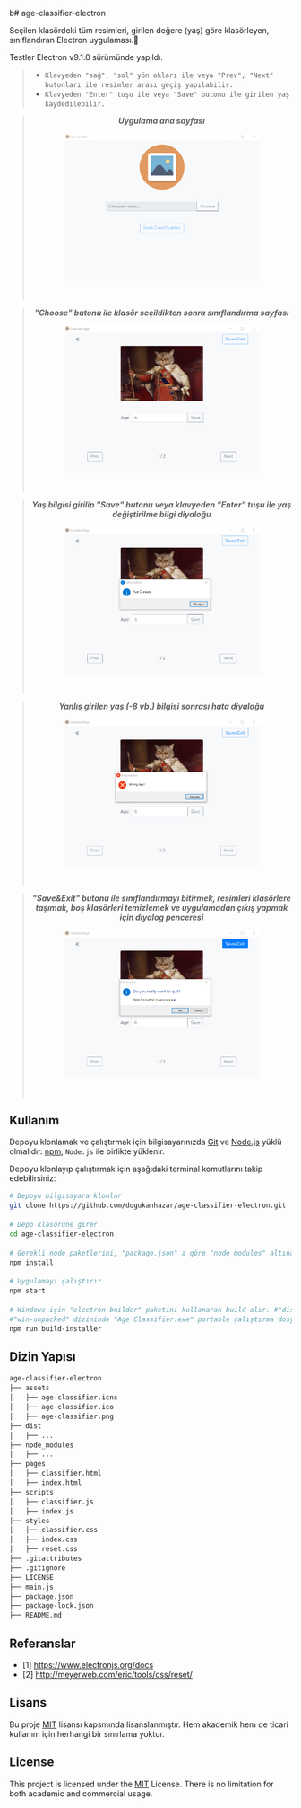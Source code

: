 b# age-classifier-electron

Seçilen klasördeki tüm resimleri, girilen değere (yaş) göre klasörleyen, sınıflandıran Electron uygulaması.:open_file_folder:

Testler Electron v9.1.0 sürümünde yapıldı.

> - `Klavyeden "sağ", "sol" yön okları ile veya "Prev", "Next" butonları ile resimler arası geçiş yapılabilir.`
> - `Klavyeden "Enter" tuşu ile veya "Save" butonu ile girilen yaş kaydedilebilir.`

> <p align="center"><b><em>Uygulama ana sayfası</em></b></p>
> <p align="center"><img src="assets/images/index-html.png" width="350" alt="index.html"/></p></br>

> <p align="center"><b><em>"Choose" butonu ile klasör seçildikten sonra sınıflandırma sayfası</em></b></p>
> <p align="center"><img src="assets/images/classifier-html.png" width="350" alt="classifier.html"/></p></br>

> <p align="center"><b><em>Yaş bilgisi girilip "Save" butonu veya klavyeden "Enter" tuşu ile yaş değiştirilme bilgi diyaloğu</em></b></p>
> <p align="center"><img src="assets/images/age-changed.png" width="350" alt="age-changed"/></p></br>

> <p align="center"><b><em>Yanlış girilen yaş (-8 vb.) bilgisi sonrası hata diyaloğu</em></b></p>
> <p align="center"><img src="assets/images/wrong-age.png" width="350" alt="wrong-age"/></p></br>

> <p align="center"><b><em>"Save&Exit" butonu ile sınıflandırmayı bitirmek, resimleri klasörlere taşımak, boş klasörleri temizlemek ve uygulamadan çıkış yapmak için diyalog penceresi</em></b></p>
> <p align="center"><img src="assets/images/quit.png" width="350" alt="quit"/></p></br>

## Kullanım

Depoyu klonlamak ve çalıştırmak için bilgisayarınızda [Git](https://git-scm.com/) ve [Node.js](https://nodejs.org/en/download/) yüklü olmalıdır. [npm](https://www.npmjs.com/), `Node.js` ile birlikte yüklenir.

Depoyu klonlayıp çalıştırmak için aşağıdaki terminal komutlarını takip edebilirsiniz:

```bash
# Depoyu bilgisayara klonlar
git clone https://github.com/dogukanhazar/age-classifier-electron.git

# Depo klasörüne girer
cd age-classifier-electron

# Gerekli node paketlerini, "package.json" a göre "node_modules" altına yükler
npm install

# Uygulamayı çalıştırır
npm start

# Windows için "electron-builder" paketini kullanarak build alır. #"dist" dizini altında windows için bir "Age Classifier Setup.exe" dosyası ve
#"win-unpacked" dizininde "Age Classifier.exe" portable çalıştırma dosyası oluşturur.
npm run build-installer
```

## Dizin Yapısı

```bash
age-classifier-electron
├── assets
│   ├── age-classifier.icns
│   ├── age-classifier.ico
│   ├── age-classifier.png
├── dist
│   ├── ...
├── node_modules
│   ├── ...
├── pages
│   ├── classifier.html
│   ├── index.html
├── scripts
│   ├── classifier.js
│   ├── index.js
├── styles
│   ├── classifier.css
│   ├── index.css
│   ├── reset.css
├── .gitattributes
├── .gitignore
├── LICENSE
├── main.js
├── package.json
├── package-lock.json
├── README.md
```

## Referanslar

- [1] https://www.electronjs.org/docs
- [2] http://meyerweb.com/eric/tools/css/reset/

## Lisans

Bu proje [MIT](https://choosealicense.com/licenses/mit/) lisansı kapsmında lisanslanmıştır. Hem akademik hem de ticari kullanım için herhangi bir sınırlama yoktur.

## License

This project is licensed under the [MIT](https://choosealicense.com/licenses/mit/) License. There is no limitation for both academic and commercial usage.
